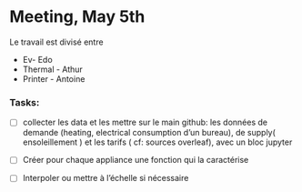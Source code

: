 # Meeting, May 5th

Le travail est divisé entre

* Ev- Edo
* Thermal - Athur
* Printer - Antoine

### Tasks:

- [ ] collecter les data et les mettre sur le main github: les données de demande (heating, electrical consumption d’un bureau), de supply( ensoleillement ) et les tarifs ( cf: sources overleaf), avec un bloc jupyter
- [ ] Créer pour chaque appliance une fonction qui la caractérise
- [ ] Interpoler ou mettre à l’échelle si nécessaire


